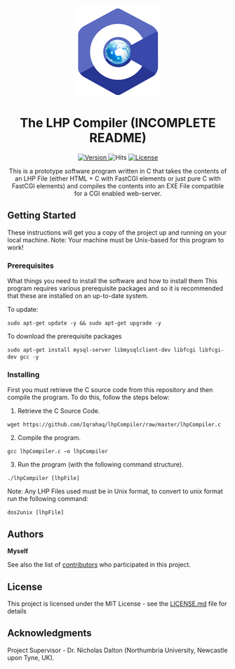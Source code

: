 <p align="center">
  <img src="lhpCompilerIcon.png" alt="lhpCompilerIcon">
</p>

<h1 align="center" style="font-weight: bold;">
  The LHP Compiler (INCOMPLETE README)
</h1>

<p align="center">
  
  <a href="https://img.shields.io/badge/version-1.0.0-blue">
    <img src="https://img.shields.io/badge/version-1.0.0-blue" alt="Version">
  </a>
  <a href"=https://hits.seeyoufarm.com/api/count/incr/badge.svg?url=https%3A%2F%2Fgithub.com%2FIqrahaq%2FThe-LHP-Compiler%2F">
    <img src="https://hits.seeyoufarm.com/api/count/incr/badge.svg?url=https%3A%2F%2Fgithub.com%2FIqrahaq%2FThe-LHP-Compiler%2F" alt="Hits">
   </a>
  <a href="https://img.shields.io/github/license/Iqrahaq/The-LHP-Compiler">
    <img src="https://img.shields.io/github/license/Iqrahaq/The-LHP-Compiler" alt="License">
  </a>
</p>

<p align="center">This is a prototype software program written in C that takes the contents of an LHP File (either HTML + C with FastCGI elements or just pure C with FastCGI elements) and compiles the contents into an EXE File compatible for a CGI enabled web-server.</p>

## Getting Started

These instructions will get you a copy of the project up and running on your local machine. Note: Your machine must be Unix-based for this program to work!

### Prerequisites

What things you need to install the software and how to install them
This program requires various prerequisite packages and so it is recommended that these are installed on an up-to-date system.

To update:
```
sudo apt-get update -y && sudo apt-get upgrade -y
```

To download the prerequisite packages
```
sudo apt-get install mysql-server libmysqlclient-dev libfcgi libfcgi-dev gcc -y
```


### Installing

First you must retrieve the C source code from this repository and then compile the program. 
To do this, follow the steps below:

1. Retrieve the C Source Code.

```
wget https://github.com/Iqrahaq/lhpCompiler/raw/master/lhpCompiler.c
```

2. Compile the program.

```
gcc lhpCompiler.c –o lhpCompiler
```
3. Run the program (with the following command structure).
```
./lhpCompiler [lhpFile]
```

Note: Any LHP Files used must be in Unix format, to convert to unix format run the following command:
```
dos2unix [lhpFile]
```

## Authors
**Myself** 

See also the list of [contributors](https://github.com/Iqrahaq/lhpCompiler/raw/master/contributors) who participated in this project.

## License

This project is licensed under the MIT License - see the [LICENSE.md](LICENSE) file for details

## Acknowledgments
Project Supervisor - Dr. Nicholas Dalton (Northumbria University, Newcastle upon Tyne, UK).
